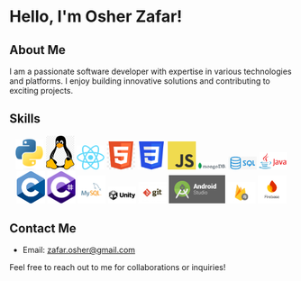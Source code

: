 # Hello, I'm Osher Zafar!

## About Me
I am a passionate software developer with expertise in various technologies and platforms. I enjoy building innovative solutions and contributing to exciting projects. 

## Skills
<p align="center">
  <img src="./logos/Python.png" alt="Python" width="50"/>
  <img src="./logos/linux.png" alt="Linux" width="50"/>
  <img src="./logos/React.png" alt="React" width="50"/>
  <img src="./logos/HTML.jpg" alt="HTML" width="50"/>
  <img src="./logos/CSS.png" alt="CSS" width="50"/>
  <img src="./logos/JavaScript.png" alt="JavaScript" width="50"/>
  <img src="./logos/MONGODB.png" alt="MongoDB" width="50"/>
  <img src="./logos/sql.png" alt="SQL" width="50"/>
  <img src="./logos/Java.png" alt="Java" width="50"/>
  <img src="./logos/C.png" alt="C" width="50"/>
  <img src="./logos/csharp.png" alt="C#" width="50"/>
  <img src="./logos/mysql.svg" alt="MySQL" width="50"/>
  <img src="./logos/Unity.png" alt="Unity" width="50"/>
  <img src="./logos/git.jpg" alt="Git" width="50"/>
  <img src="./logos/androidstudio1.png" alt="Android Studio" width="100"/>
  <img src="./logos/firestore.jpg" alt="Firestore" width="50"/>
  <img src="./logos/firebase.png" alt="Firebase" width="50"/>
</p>

## Contact Me
- Email: [zafar.osher@gmail.com](mailto:zafar.osher@gmail.com)

Feel free to reach out to me for collaborations or inquiries!
